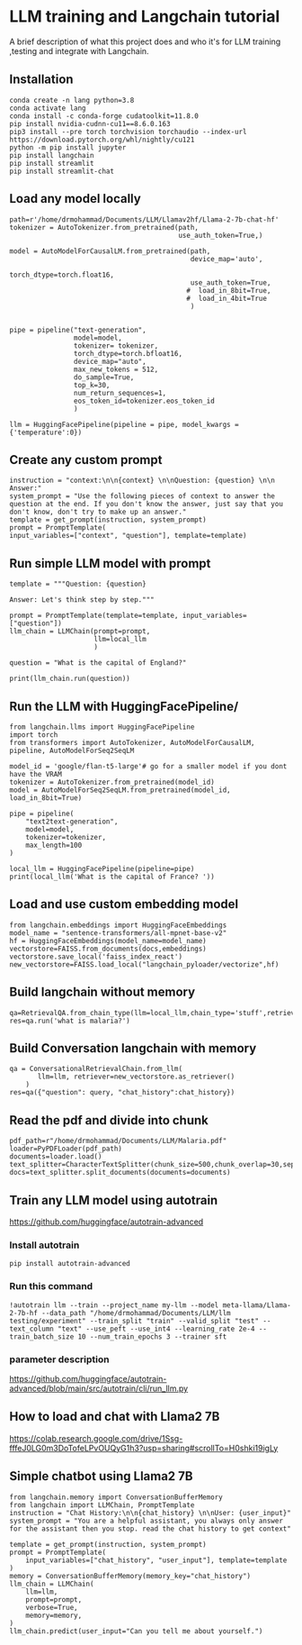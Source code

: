 
# LLM training and Langchain tutorial

A brief description of what this project does and who it's for LLM training ,testing and integrate with Langchain.


## Installation

```
conda create -n lang python=3.8
conda activate lang
conda install -c conda-forge cudatoolkit=11.8.0
pip install nvidia-cudnn-cu11==8.6.0.163
pip3 install --pre torch torchvision torchaudio --index-url https://download.pytorch.org/whl/nightly/cu121
python -m pip install jupyter
pip install langchain
pip install streamlit
pip install streamlit-chat
```
## Load any model locally
```
path=r'/home/drmohammad/Documents/LLM/Llamav2hf/Llama-2-7b-chat-hf'
tokenizer = AutoTokenizer.from_pretrained(path,
                                          use_auth_token=True,)

model = AutoModelForCausalLM.from_pretrained(path,
                                             device_map='auto',
                                             torch_dtype=torch.float16,
                                             use_auth_token=True,
                                            #  load_in_8bit=True,
                                            #  load_in_4bit=True
                                             )


pipe = pipeline("text-generation",
                model=model,
                tokenizer= tokenizer,
                torch_dtype=torch.bfloat16,
                device_map="auto",
                max_new_tokens = 512,
                do_sample=True,
                top_k=30,
                num_return_sequences=1,
                eos_token_id=tokenizer.eos_token_id
                )
    
llm = HuggingFacePipeline(pipeline = pipe, model_kwargs = {'temperature':0})
```
## Create any custom prompt

```
instruction = "context:\n\n{context} \n\nQuestion: {question} \n\n Answer:"
system_prompt = "Use the following pieces of context to answer the question at the end. If you don't know the answer, just say that you don't know, don't try to make up an answer."
template = get_prompt(instruction, system_prompt)
prompt = PromptTemplate(
input_variables=["context", "question"], template=template)
```
## Run simple LLM model with prompt
```
template = """Question: {question}

Answer: Let's think step by step."""

prompt = PromptTemplate(template=template, input_variables=["question"])
llm_chain = LLMChain(prompt=prompt, 
                     llm=local_llm
                     )

question = "What is the capital of England?"

print(llm_chain.run(question))
```
## Run the LLM with HuggingFacePipeline/

```
from langchain.llms import HuggingFacePipeline
import torch
from transformers import AutoTokenizer, AutoModelForCausalLM, pipeline, AutoModelForSeq2SeqLM

model_id = 'google/flan-t5-large'# go for a smaller model if you dont have the VRAM
tokenizer = AutoTokenizer.from_pretrained(model_id)
model = AutoModelForSeq2SeqLM.from_pretrained(model_id, load_in_8bit=True)

pipe = pipeline(
    "text2text-generation",
    model=model, 
    tokenizer=tokenizer, 
    max_length=100
)

local_llm = HuggingFacePipeline(pipeline=pipe)
print(local_llm('What is the capital of France? '))
```
## Load and use custom embedding model 
```
from langchain.embeddings import HuggingFaceEmbeddings
model_name = "sentence-transformers/all-mpnet-base-v2"
hf = HuggingFaceEmbeddings(model_name=model_name)
vectorstore=FAISS.from_documents(docs,embeddings)
vectorstore.save_local('faiss_index_react')
new_vectorstore=FAISS.load_local("langchain_pyloader/vectorize",hf)
```
## Build langchain without memory
```
qa=RetrievalQA.from_chain_type(llm=local_llm,chain_type='stuff',retriever=new_vectorstore.as_retriever())
res=qa.run('what is malaria?')
```

## Build Conversation langchain with memory
```
qa = ConversationalRetrievalChain.from_llm(
       llm=llm, retriever=new_vectorstore.as_retriever()
    )
res=qa({"question": query, "chat_history":chat_history})
```
## Read the pdf and divide into chunk

```
pdf_path=r"/home/drmohammad/Documents/LLM/Malaria.pdf"
loader=PyPDFLoader(pdf_path)
documents=loader.load()
text_splitter=CharacterTextSplitter(chunk_size=500,chunk_overlap=30,separator='\n')
docs=text_splitter.split_documents(documents=documents)
```
## Train any LLM model using autotrain
https://github.com/huggingface/autotrain-advanced
### Install autotrain 
```
pip install autotrain-advanced
```
### Run this command
```
!autotrain llm --train --project_name my-llm --model meta-llama/Llama-2-7b-hf --data_path "/home/drmohammad/Documents/LLM/llm testing/experiment" --train_split "train" --valid_split "test" --text_column "text" --use_peft --use_int4 --learning_rate 2e-4 --train_batch_size 10 --num_train_epochs 3 --trainer sft
```
### parameter description
https://github.com/huggingface/autotrain-advanced/blob/main/src/autotrain/cli/run_llm.py

## How to load and chat with Llama2 7B 
https://colab.research.google.com/drive/1Ssg-fffeJ0LG0m3DoTofeLPvOUQyG1h3?usp=sharing#scrollTo=H0shki19igLy

## Simple chatbot using Llama2 7B 
```
from langchain.memory import ConversationBufferMemory
from langchain import LLMChain, PromptTemplate
instruction = "Chat History:\n\n{chat_history} \n\nUser: {user_input}"
system_prompt = "You are a helpful assistant, you always only answer for the assistant then you stop. read the chat history to get context"

template = get_prompt(instruction, system_prompt)
prompt = PromptTemplate(
    input_variables=["chat_history", "user_input"], template=template
)
memory = ConversationBufferMemory(memory_key="chat_history")
llm_chain = LLMChain(
    llm=llm,
    prompt=prompt,
    verbose=True,
    memory=memory,
)
llm_chain.predict(user_input="Can you tell me about yourself.")
```









    
